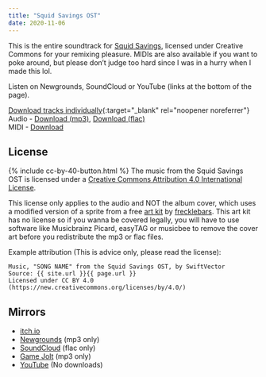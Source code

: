 ```yaml
---
title: "Squid Savings OST"
date: 2020-11-06 
---
```

This is the entire soundtrack for <a href="/games/squid-savings/">Squid Savings</a>, licensed under Creative Commons for your remixing pleasure. MIDIs are also available if you want to poke around, but please don’t judge too hard since I was in a hurry when I made this lol.

Listen on Newgrounds, SoundCloud or YouTube (links at the bottom of the page).

[Download tracks individually](https://filedn.eu/lQjIWV7eYltL9DHQ8vi1lqp/music/albums/squid-savings-ost/){:target="_blank" rel="noopener noreferrer"}\
Audio -
[Download (mp3)](https://filedn.eu/lQjIWV7eYltL9DHQ8vi1lqp/music/albums/squid-savings-ost/mp3/Squid%20Savings%20OST%20(mp3).zip),
[Download (flac)](https://filedn.eu/lQjIWV7eYltL9DHQ8vi1lqp/music/albums/squid-savings-ost/flac/Squid%20Savings%20OST%20(FLAC).zip)\
MIDI -
[Download](https://filedn.eu/lQjIWV7eYltL9DHQ8vi1lqp/music/albums/squid-savings-ost/midi/Squid%20Savings%20OST%20(MIDI).zip)

## License
{% include cc-by-40-button.html %}
The music from the Squid Savings OST is licensed under a [Creative Commons Attribution 4.0 International License](http://creativecommons.org/licenses/by/4.0/).

This license only applies to the audio and NOT the album cover, which uses a modified version of a sprite from a free [art kit](https://frecklebars.itch.io/gdsjam20-kit) by [frecklebars](https://freckleskies.neocities.org/home/). This art kit has no license so if you wanna be covered legally, you will have to use software like Musicbrainz Picard, easyTAG or musicbee to remove the cover art before you redistribute the mp3 or flac files.

Example attribution (This is advice only, please read the license):
```
Music, "SONG NAME" from the Squid Savings OST, by SwiftVector
Source: {{ site.url }}{{ page.url }}
Licensed under CC BY 4.0 (https://new.creativecommons.org/licenses/by/4.0/)
```

## Mirrors
- [itch.io](https://swiftvector.itch.io/squid-savings)
- [Newgrounds](https://www.newgrounds.com/playlists/view/2bce40c1cf8524433be5dbb1da84ca48) (mp3 only)
- [SoundCloud](https://soundcloud.com/swiftvector/sets/squid-savings-ost) (flac only)
- [Game Jolt](https://gamejolt.com/games/squid-savings/554013) (mp3 only)
- [YouTube](https://www.youtube.com/playlist?list=PLbmdX0yPTLKg41MQM5WtpXIuLlMT_xpBc) (No downloads)
